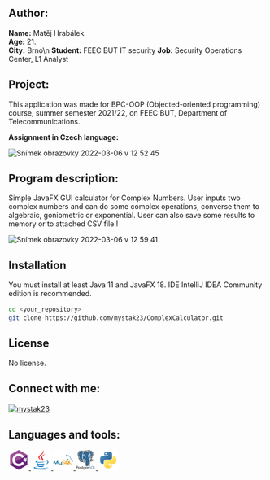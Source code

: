## Author:

<b>Name:</b> Matěj Hrabálek.<br>
<b>Age:</b> 21.<br>
<b>City:</b> Brno\n
<b>Student:</b> FEEC BUT IT security
<b>Job:</b> Security Operations Center, L1 Analyst

## Project:

This application was made for BPC-OOP (Objected-oriented programming) course, summer semester 2021/22, on FEEC BUT, Department of Telecommunications.

<b>Assignment in Czech language:</b>

<img width="538" alt="Snímek obrazovky 2022-03-06 v 12 52 45" src="https://user-images.githubusercontent.com/83549436/156921862-2e313d4c-ecec-4821-a1a3-e9bc45b1cc34.png">

## Program description:

Simple JavaFX GUI calculator for Complex Numbers. 
User inputs two complex numbers and can do some complex operations, converse them to algebraic, goniometric or exponential. 
User can also save some results to memory or to attached CSV file.!

<img width="542" alt="Snímek obrazovky 2022-03-06 v 12 59 41" src="https://user-images.githubusercontent.com/83549436/156922083-732381ee-da08-49a5-8ece-1ba8ba9bd2b0.png">

## Installation

You must install at least Java 11 and JavaFX 18.
IDE IntelliJ IDEA Community edition is recommended.

```bash
cd <your_repository>
git clone https://github.com/mystak23/ComplexCalculator.git
```

## License
No license.

## Connect with me:
<p align="left">
<a href="https://twitter.com/mystak23" target="blank"><img align="center" src="https://raw.githubusercontent.com/rahuldkjain/github-profile-readme-generator/master/src/images/icons/Social/twitter.svg" alt="mystak23" height="30" width="40" /></a>
</p>

## Languages and tools:

<p align="left"> <a href="https://www.w3schools.com/cs/" target="_blank" rel="noreferrer"> <img src="https://raw.githubusercontent.com/devicons/devicon/master/icons/csharp/csharp-original.svg" alt="csharp" width="40" height="40"/> </a> <a href="https://www.java.com" target="_blank" rel="noreferrer"> <img src="https://raw.githubusercontent.com/devicons/devicon/master/icons/java/java-original.svg" alt="java" width="40" height="40"/> </a> <a href="https://www.mysql.com/" target="_blank" rel="noreferrer"> <img src="https://raw.githubusercontent.com/devicons/devicon/master/icons/mysql/mysql-original-wordmark.svg" alt="mysql" width="40" height="40"/> </a> <a href="https://www.postgresql.org" target="_blank" rel="noreferrer"> <img src="https://raw.githubusercontent.com/devicons/devicon/master/icons/postgresql/postgresql-original-wordmark.svg" alt="postgresql" width="40" height="40"/> </a> <a href="https://www.python.org" target="_blank" rel="noreferrer"> <img src="https://raw.githubusercontent.com/devicons/devicon/master/icons/python/python-original.svg" alt="python" width="40" height="40"/> </a> </p>
